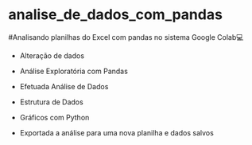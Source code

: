 # analise_de_dados_com_pandas

#Analisando planilhas do Excel com pandas no sistema Google Colab:computer:

- Alteração de dados

- Análise Exploratória com Pandas

- Efetuada Análise de Dados

- Estrutura de Dados

- Gráficos com Python

- Exportada a análise  para uma nova planilha e dados salvos

  

